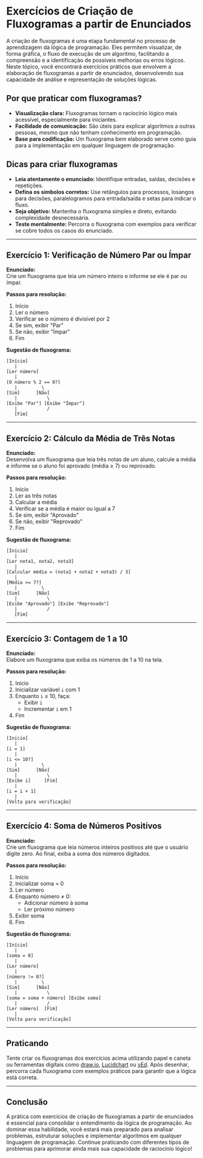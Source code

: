 # Exercícios de Criação de Fluxogramas a partir de Enunciados

A criação de fluxogramas é uma etapa fundamental no processo de aprendizagem da lógica de programação. Eles permitem visualizar, de forma gráfica, o fluxo de execução de um algoritmo, facilitando a compreensão e a identificação de possíveis melhorias ou erros lógicos. Neste tópico, você encontrará exercícios práticos que envolvem a elaboração de fluxogramas a partir de enunciados, desenvolvendo sua capacidade de análise e representação de soluções lógicas.

## Por que praticar com fluxogramas?

- **Visualização clara:** Fluxogramas tornam o raciocínio lógico mais acessível, especialmente para iniciantes.
- **Facilidade de comunicação:** São úteis para explicar algoritmos a outras pessoas, mesmo que não tenham conhecimento em programação.
- **Base para codificação:** Um fluxograma bem elaborado serve como guia para a implementação em qualquer linguagem de programação.

## Dicas para criar fluxogramas

- **Leia atentamente o enunciado:** Identifique entradas, saídas, decisões e repetições.
- **Defina os símbolos corretos:** Use retângulos para processos, losangos para decisões, paralelogramos para entrada/saída e setas para indicar o fluxo.
- **Seja objetivo:** Mantenha o fluxograma simples e direto, evitando complexidade desnecessária.
- **Teste mentalmente:** Percorra o fluxograma com exemplos para verificar se cobre todos os casos do enunciado.

---

## Exercício 1: Verificação de Número Par ou Ímpar

**Enunciado:**  
Crie um fluxograma que leia um número inteiro e informe se ele é par ou ímpar.

**Passos para resolução:**
1. Início
2. Ler o número
3. Verificar se o número é divisível por 2
4. Se sim, exibir "Par"
5. Se não, exibir "Ímpar"
6. Fim

**Sugestão de fluxograma:**

```
[Início]
   |
[Ler número]
   |
[O número % 2 == 0?]
   |         \
[Sim]      [Não]
   |           \
[Exibe "Par"] [Exibe "Ímpar"]
   |           /
   [Fim]
```

---

## Exercício 2: Cálculo da Média de Três Notas

**Enunciado:**  
Desenvolva um fluxograma que leia três notas de um aluno, calcule a média e informe se o aluno foi aprovado (média ≥ 7) ou reprovado.

**Passos para resolução:**
1. Início
2. Ler as três notas
3. Calcular a média
4. Verificar se a média é maior ou igual a 7
5. Se sim, exibir "Aprovado"
6. Se não, exibir "Reprovado"
7. Fim

**Sugestão de fluxograma:**

```
[Início]
   |
[Ler nota1, nota2, nota3]
   |
[Calcular média = (nota1 + nota2 + nota3) / 3]
   |
[Média >= 7?]
   |         \
[Sim]      [Não]
   |           \
[Exibe "Aprovado"] [Exibe "Reprovado"]
   |           /
   [Fim]
```

---

## Exercício 3: Contagem de 1 a 10

**Enunciado:**  
Elabore um fluxograma que exiba os números de 1 a 10 na tela.

**Passos para resolução:**
1. Início
2. Inicializar variável `i` com 1
3. Enquanto `i` ≤ 10, faça:
    - Exibir `i`
    - Incrementar `i` em 1
4. Fim

**Sugestão de fluxograma:**

```
[Início]
   |
[i = 1]
   |
[i <= 10?]
   |         \
[Sim]      [Não]
   |           \
[Exibe i]     [Fim]
   |
[i = i + 1]
   |
[Volta para verificação]
```

---

## Exercício 4: Soma de Números Positivos

**Enunciado:**  
Crie um fluxograma que leia números inteiros positivos até que o usuário digite zero. Ao final, exiba a soma dos números digitados.

**Passos para resolução:**
1. Início
2. Inicializar soma = 0
3. Ler número
4. Enquanto número ≠ 0:
    - Adicionar número à soma
    - Ler próximo número
5. Exibir soma
6. Fim

**Sugestão de fluxograma:**

```
[Início]
   |
[soma = 0]
   |
[Ler número]
   |
[número != 0?]
   |         \
[Sim]      [Não]
   |           \
[soma = soma + número] [Exibe soma]
   |           /
[Ler número]  [Fim]
   |
[Volta para verificação]
```

---

## Praticando

Tente criar os fluxogramas dos exercícios acima utilizando papel e caneta ou ferramentas digitais como [draw.io](https://draw.io), [Lucidchart](https://www.lucidchart.com/) ou [yEd](https://www.yworks.com/products/yed). Após desenhar, percorra cada fluxograma com exemplos práticos para garantir que a lógica está correta.

---

## Conclusão

A prática com exercícios de criação de fluxogramas a partir de enunciados é essencial para consolidar o entendimento da lógica de programação. Ao dominar essa habilidade, você estará mais preparado para analisar problemas, estruturar soluções e implementar algoritmos em qualquer linguagem de programação. Continue praticando com diferentes tipos de problemas para aprimorar ainda mais sua capacidade de raciocínio lógico!